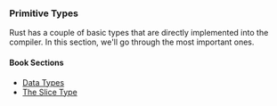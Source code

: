 ### Primitive Types

Rust has a couple of basic types that are directly implemented into the
compiler. In this section, we'll go through the most important ones.

#### Book Sections

- [Data Types](https://doc.rust-lang.org/stable/book/ch03-02-data-types.html)
- [The Slice Type](https://doc.rust-lang.org/stable/book/ch04-03-slices.html)

